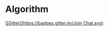 # Algorithm
[![Gitter](https://badges.gitter.im/Join Chat.svg)](https://gitter.im/neiraza/Algorithm?utm_source=badge&utm_medium=badge&utm_campaign=pr-badge&utm_content=badge)